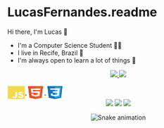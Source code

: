 # LucasFernandes.readme
Hi there, I'm Lucas 👋

- I'm a Computer Science Student 👨‍💻
- I live in Recife, Brazil 📍
- I'm always open to learn a lot of things 🎯

<div align="center">
  <a href="[https://github.com/lucasfernandes27]">
  <img height="180em" src="https://github-readme-stats.vercel.app/api?username=lucasfernandes27&show_icons=true&theme=dark&include_all_commits=true&count_private=true"/>
  <img height="180em" src="https://github-readme-stats.vercel.app/api/top-langs/?username=lucasfernandes27&layout=compact&langs_count=7&theme=dark"/>
</div>
  <div style="display: inline_block"><br>
  <img align="center" alt="Rafa-Js" height="30" width="40" src="https://raw.githubusercontent.com/devicons/devicon/master/icons/javascript/javascript-plain.svg">
  <img align="center" alt="Rafa-HTML" height="30" width="40" src="https://raw.githubusercontent.com/devicons/devicon/master/icons/html5/html5-original.svg">
  <img align="center" alt="Rafa-CSS" height="30" width="40" src="https://raw.githubusercontent.com/devicons/devicon/master/icons/css3/css3-original.svg">
</div>
  
<div align="center">  
  <a href="https://discord.gg" target="_blank"><img src="https://img.shields.io/badge/Discord-7289DA?style=for-the-badge&logo=discord&logoColor=white" target="_blank"></a> 
  <a href = "mailto:fernades.lucas.work@gmail.com"><img src="https://img.shields.io/badge/-Gmail-%23333?style=for-the-badge&logo=gmail&logoColor=red" target="_blank"></a>
  <a href="[https://www.linkedin.com/in/lucas-fernandes-de-almeida-silva-724a4b20a/]" target="_blank"><img src="https://img.shields.io/badge/-LinkedIn-%230077B5?style=for-the-badge&logo=linkedin&logoColor=white" target="_blank"></a>
 
  ![Snake animation](https://github.com/lucasfernandes27/lucasfernandes27/blob/output/github-contribution-grid-snake.svg)
  
  </div>
